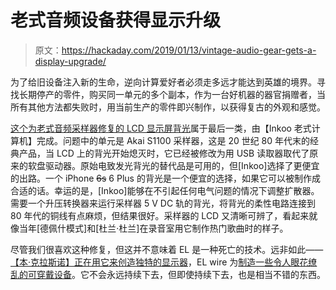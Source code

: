 # 老式音频设备获得显示升级

> 原文：<https://hackaday.com/2019/01/13/vintage-audio-gear-gets-a-display-upgrade/>

为了给旧设备注入新的生命，逆向计算爱好者必须走多远才能达到英雄的境界。寻找长期停产的零件，购买同一单元的多个副本，作为一台好机器的器官捐赠者，当所有其他方法都失败时，用当前生产的零件即兴制作，以获得复古的外观和感觉。

[这个为老式音频采样器修复的 LCD 显示屏背光](https://inkoovintagecomputing.wordpress.com/2019/01/10/akai-s1100-diy-led-backlight/)属于最后一类，由【Inkoo 老式计算机】完成。问题中的单元是 Akai S1100 采样器，这是 20 世纪 80 年代末的经典产品，当 LCD 上的背光开始熄灭时，它已经被修改为用 USB 读取器取代了原来的软盘驱动器。原始电致发光背光的替代品是可用的，但[Inkoo]选择了更便宜的出路。一个 iPhone ~~6s~~ 6 Plus 的背光是一个便宜的选择，如果它可以被制作成合适的话。幸运的是，[Inkoo]能够在不引起任何电气问题的情况下调整扩散器。需要一个升压转换器来运行采样器 5 V DC 轨的背光，将背光的柔性电路连接到 80 年代的铜线有点麻烦，但结果很好。采样器的 LCD 又清晰可辨了，看起来就像当年[德佩什模式]和[杜兰·杜兰]在录音室用它制作热门歌曲时的样子。

尽管我们很喜欢这种修复，但这并不意味着 EL 是一种死亡的技术。远非如此——[【本·克拉斯诺】正在用它来创造独特的显示器](https://hackaday.com/2018/11/26/applied-science-rolls-an-electroluminescent-controller/)，EL wire 为[制造一些令人眼花缭乱的可穿戴设备](https://hackaday.com/2010/12/24/tis-the-season-to-decorate-bags-with-el-wire/)。它不会永远持续下去，但即使持续下去，也是相当不错的东西。